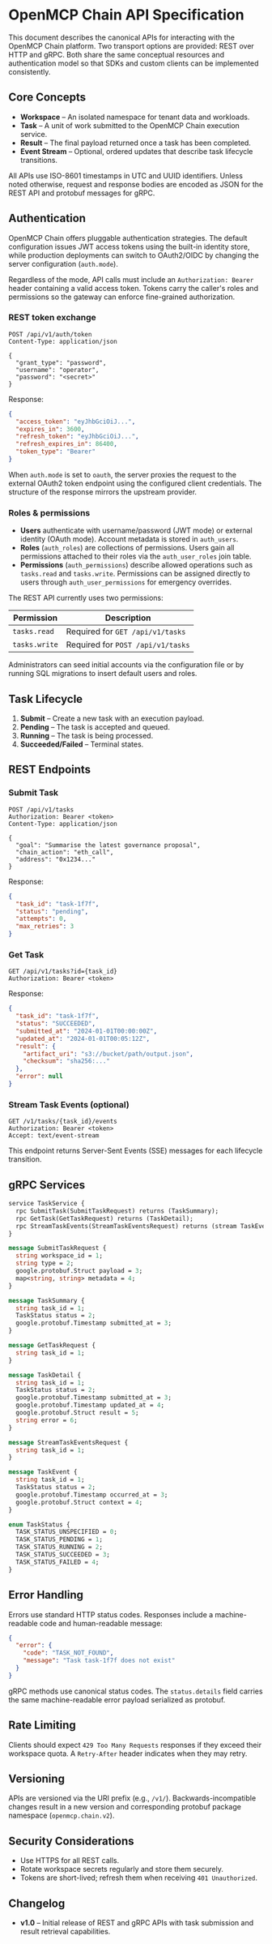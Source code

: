 # OpenMCP Chain API Specification

This document describes the canonical APIs for interacting with the OpenMCP Chain
platform. Two transport options are provided: REST over HTTP and gRPC. Both share
the same conceptual resources and authentication model so that SDKs and custom
clients can be implemented consistently.

## Core Concepts

- **Workspace** – An isolated namespace for tenant data and workloads.
- **Task** – A unit of work submitted to the OpenMCP Chain execution service.
- **Result** – The final payload returned once a task has been completed.
- **Event Stream** – Optional, ordered updates that describe task lifecycle
  transitions.

All APIs use ISO-8601 timestamps in UTC and UUID identifiers. Unless noted
otherwise, request and response bodies are encoded as JSON for the REST API
and protobuf messages for gRPC.

## Authentication

OpenMCP Chain offers pluggable authentication strategies. The default
configuration issues JWT access tokens using the built-in identity store, while
production deployments can switch to OAuth2/OIDC by changing the server
configuration (`auth.mode`).

Regardless of the mode, API calls must include an `Authorization: Bearer` header
containing a valid access token. Tokens carry the caller's roles and permissions
so the gateway can enforce fine-grained authorization.

### REST token exchange

```http
POST /api/v1/auth/token
Content-Type: application/json

{
  "grant_type": "password",
  "username": "operator",
  "password": "<secret>"
}
```

Response:

```json
{
  "access_token": "eyJhbGciOiJ...",
  "expires_in": 3600,
  "refresh_token": "eyJhbGciOiJ...",
  "refresh_expires_in": 86400,
  "token_type": "Bearer"
}
```

When `auth.mode` is set to `oauth`, the server proxies the request to the
external OAuth2 token endpoint using the configured client credentials. The
structure of the response mirrors the upstream provider.

### Roles & permissions

- **Users** authenticate with username/password (JWT mode) or external identity
  (OAuth mode). Account metadata is stored in `auth_users`.
- **Roles** (`auth_roles`) are collections of permissions. Users gain all
  permissions attached to their roles via the `auth_user_roles` join table.
- **Permissions** (`auth_permissions`) describe allowed operations such as
  `tasks.read` and `tasks.write`. Permissions can be assigned directly to users
  through `auth_user_permissions` for emergency overrides.

The REST API currently uses two permissions:

| Permission   | Description                           |
|--------------|---------------------------------------|
| `tasks.read` | Required for `GET /api/v1/tasks`       |
| `tasks.write`| Required for `POST /api/v1/tasks`      |

Administrators can seed initial accounts via the configuration file or by
running SQL migrations to insert default users and roles.

## Task Lifecycle

1. **Submit** – Create a new task with an execution payload.
2. **Pending** – The task is accepted and queued.
3. **Running** – The task is being processed.
4. **Succeeded/Failed** – Terminal states.

## REST Endpoints

### Submit Task

```http
POST /api/v1/tasks
Authorization: Bearer <token>
Content-Type: application/json

{
  "goal": "Summarise the latest governance proposal",
  "chain_action": "eth_call",
  "address": "0x1234..."
}
```

Response:

```json
{
  "task_id": "task-1f7f",
  "status": "pending",
  "attempts": 0,
  "max_retries": 3
}
```

### Get Task

```http
GET /api/v1/tasks?id={task_id}
Authorization: Bearer <token>
```

Response:

```json
{
  "task_id": "task-1f7f",
  "status": "SUCCEEDED",
  "submitted_at": "2024-01-01T00:00:00Z",
  "updated_at": "2024-01-01T00:05:12Z",
  "result": {
    "artifact_uri": "s3://bucket/path/output.json",
    "checksum": "sha256:..."
  },
  "error": null
}
```

### Stream Task Events (optional)

```http
GET /v1/tasks/{task_id}/events
Authorization: Bearer <token>
Accept: text/event-stream
```

This endpoint returns Server-Sent Events (SSE) messages for each lifecycle
transition.

## gRPC Services

```proto
service TaskService {
  rpc SubmitTask(SubmitTaskRequest) returns (TaskSummary);
  rpc GetTask(GetTaskRequest) returns (TaskDetail);
  rpc StreamTaskEvents(StreamTaskEventsRequest) returns (stream TaskEvent);
}

message SubmitTaskRequest {
  string workspace_id = 1;
  string type = 2;
  google.protobuf.Struct payload = 3;
  map<string, string> metadata = 4;
}

message TaskSummary {
  string task_id = 1;
  TaskStatus status = 2;
  google.protobuf.Timestamp submitted_at = 3;
}

message GetTaskRequest {
  string task_id = 1;
}

message TaskDetail {
  string task_id = 1;
  TaskStatus status = 2;
  google.protobuf.Timestamp submitted_at = 3;
  google.protobuf.Timestamp updated_at = 4;
  google.protobuf.Struct result = 5;
  string error = 6;
}

message StreamTaskEventsRequest {
  string task_id = 1;
}

message TaskEvent {
  string task_id = 1;
  TaskStatus status = 2;
  google.protobuf.Timestamp occurred_at = 3;
  google.protobuf.Struct context = 4;
}

enum TaskStatus {
  TASK_STATUS_UNSPECIFIED = 0;
  TASK_STATUS_PENDING = 1;
  TASK_STATUS_RUNNING = 2;
  TASK_STATUS_SUCCEEDED = 3;
  TASK_STATUS_FAILED = 4;
}
```

## Error Handling

Errors use standard HTTP status codes. Responses include a machine-readable code
and human-readable message:

```json
{
  "error": {
    "code": "TASK_NOT_FOUND",
    "message": "Task task-1f7f does not exist"
  }
}
```

gRPC methods use canonical status codes. The `status.details` field carries the
same machine-readable error payload serialized as protobuf.

## Rate Limiting

Clients should expect `429 Too Many Requests` responses if they exceed their
workspace quota. A `Retry-After` header indicates when they may retry.

## Versioning

APIs are versioned via the URI prefix (e.g., `/v1/`). Backwards-incompatible
changes result in a new version and corresponding protobuf package namespace
(`openmcp.chain.v2`).

## Security Considerations

- Use HTTPS for all REST calls.
- Rotate workspace secrets regularly and store them securely.
- Tokens are short-lived; refresh them when receiving `401 Unauthorized`.

## Changelog

- **v1.0** – Initial release of REST and gRPC APIs with task submission and
  result retrieval capabilities.
